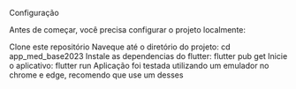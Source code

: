 Configuração

Antes de começar, você precisa configurar o projeto localmente:

Clone este repositório
Naveque até o diretório do projeto: cd app_med_base2023
Instale as dependencias do flutter: flutter pub get
Inicie o aplicativo: flutter run 
Aplicação foi testada utilizando um emulador no chrome e edge, recomendo que use um desses
